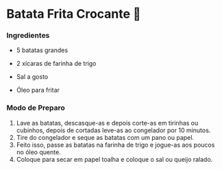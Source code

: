 # Batata Frita Crocante :fries:

### Ingredientes

- 5 batatas grandes

- 2 xícaras de farinha de trigo
- Sal a gosto
- Óleo para fritar



### Modo de Preparo

1. Lave as batatas, descasque-as e depois corte-as em tirinhas ou cubinhos, depois de cortadas leve-as ao congelador por 10 minutos.
2. Tire do congelador e seque as batatas com um pano ou papel.
3. Feito isso, passe as batatas na farinha de trigo e jogue-as aos poucos no óleo quente.
4. Coloque para secar em papel toalha e coloque o sal ou queijo ralado.